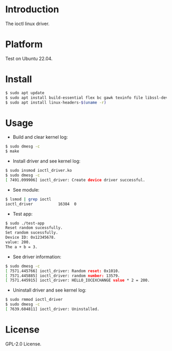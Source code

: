 
# Introduction

The ioctl linux driver.


# Platform

Test on Ubuntu 22.04.


# Install

```bash
$ sudo apt update
$ sudo apt install build-essential flex bc gawk texinfo file libssl-dev libncurses-dev
$ sudo apt install linux-headers-$(uname -r)
```


# Usage

- Build and clear kernel log:

```bash
$ sudo dmesg -c
$ make
```

- Install driver and see kernel log:

```bash
$ sudo insmod ioctl_driver.ko
$ sudo dmesg -c
[ 7491.099906] ioctl_driver: Create device driver successful.
```

- See module:

```bash
$ lsmod | grep ioctl
ioctl_driver           16384  0
```

- Test app:

```bash
$ sudo ./test-app
Reset random sucessfully.
Set random sucessfully.
Device ID: 0x12345678.
value: 200.
The a + b = 3.
```

- See driver information:

```bash
$ sudo dmesg -c
[ 7571.445766] ioctl_driver: Random reset: 0x1010.
[ 7571.445885] ioctl_driver: random number: 13579.
[ 7571.445915] ioctl_driver: HELLO_IOCEXCHANGE value * 2 = 200.
```

- Uninstall driver and see kernel log:

```bash
$ sudo rmmod ioctl_driver
$ sudo dmesg -c
[ 7639.604811] ioctl_driver: Uninstalled.
```


# License

GPL-2.0 License.
